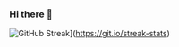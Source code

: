 ### Hi there 👋

![GitHub Streak](https://streak-stats.demolab.com/?user=KMHayles)](https://git.io/streak-stats)

